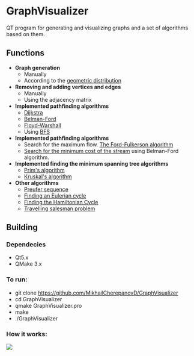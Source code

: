 # GraphVisualizer

QT program for generating and visualizing graphs and a set of algorithms based on them.

## Functions


- **Graph generation**
    - Manually
    - According to the [geometric distribution](https://en.wikipedia.org/wiki/Geometric_distribution)
- **Removing and adding vertices and edges**
    - Manually
    - Using the adjacency matrix
- **Implemented pathfinding algorithms**
    - [Dijkstra](https://en.wikipedia.org/wiki/Dijkstra%27s_algorithm)
    - [Belman-Ford](https://en.wikipedia.org/wiki/Geometric_distribution)
    - [Floyd-Warshall](https://en.wikipedia.org/wiki/Floyd–Warshall_algorithm)
    - Using [BFS](https://en.wikipedia.org/wiki/Breadth-first_search)
- **Implemented pathfinding algorithms**
    - Search for the maximum flow. [The Ford-Fulkerson algorithm](https://en.wikipedia.org/wiki/Ford–Fulkerson_algorithm)
    - [Search for the minimum cost of the stream](https://en.wikipedia.org/wiki/Minimum-cost_flow_problem) using Belman-Ford algorithm.
- **Implemented finding the minimum spanning tree algorithms**
    - [Prim's algorithm](https://en.wikipedia.org/wiki/Prim%27s_algorithm)
    - [Kruskal's algorithm](https://en.wikipedia.org/wiki/Kruskal%27s_algorithm)
- **Other algorithms**
    - [Preufer sequence](https://en.wikipedia.org/wiki/Pr%C3%BCfer_sequence)
    - [Finding an Eulerian cycle](https://en.wikipedia.org/wiki/Eulerian_path)
    - [Finding the Hamiltonian Cycle](https://en.wikipedia.org/wiki/Hamiltonian_path)
    - [Travelling salesman problem](https://en.wikipedia.org/wiki/Travelling_salesman_problem)




## Building

### Dependecies
- Qt5.x
- QMake 3.x
  
### To run:

- git clone https://github.com/MikhailCherepanovD/GraphVisualizer
- cd GraphVisualizer
- qmake GraphVisualizer.pro
- make
- ./GraphVisualizer
  
### How it works:
![](https://github.com/MikhailCherepanovD/GraphVisualizer/blob/master/gifimage.gif)